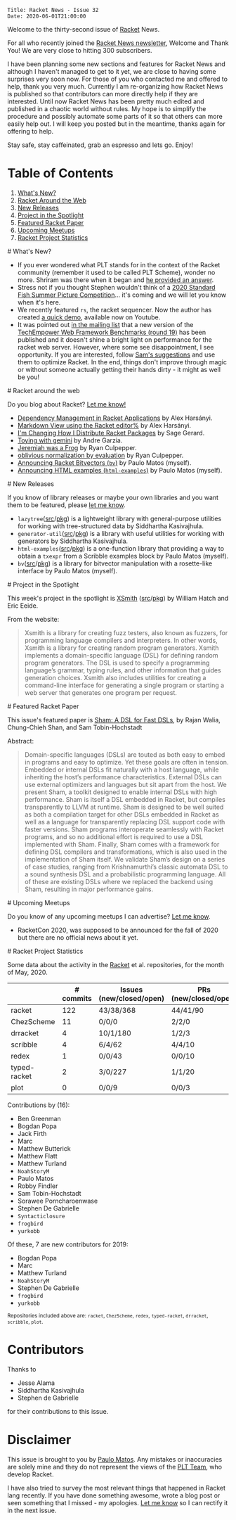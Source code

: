     Title: Racket News - Issue 32
    Date: 2020-06-01T21:00:00

Welcome to the thirty-second issue of [Racket](https://www.racket-lang.org) News. 

For all who recently joined the [Racket News newsletter](https://racket-news.com/), Welcome and Thank You! We are very close to hitting 300 subscribers.

I have been planning some new sections and features for Racket News and although I haven't managed to get to it yet, we are close to having some surprises very soon now. For those of you who contacted me and offered to help, thank you very much. Currently I am re-organizing how Racket News is published so that contributors can more directly help if they are interested. Until now Racket News has been pretty much edited and published in a chaotic world without rules. My hope is to simplify the procedure and possibly automate some parts of it so that others can more easily help out. I will keep you posted but in the meantime, thanks again for offering to help.

Stay safe, stay caffeinated, grab an espresso and lets go.
Enjoy!

# Table of Contents

1. [What's New?](#whatsnew)
2. [Racket Around the Web](#aroundtheweb)
3. [New Releases](#newreleases)
4. [Project in the Spotlight](#spotlight)
5. [Featured Racket Paper](#featuredpaper)
6. [Upcoming Meetups](#meetups)
7. [Racket Project Statistics](#stats)

<div id='whatsnew'/>
# What's New?

* If you ever wondered what PLT stands for in the context of the Racket community (remember it used to be called PLT Scheme), wonder no more. Shriram was there when it began and [he provided an answer](https://groups.google.com/d/msg/racket-users/WKbfvuzaOSo/l61ihq4NAgAJ).
* Stress not if you thought Stephen wouldn't think of a [2020 Standard Fish Summer Picture Competition](https://groups.google.com/d/msg/racket-dev/aWBReD2EAWM/DrsBFppqAgAJ)... it's coming and we will let you know when it's here.
* We recently featured `rs`, the racket sequencer. Now the author has created [a quick demo](https://www.youtube.com/watch?v=GYTyBV1PdXw), available now on Youtube.
* It was pointed out [in the mailing list](https://groups.google.com/d/msg/racket-users/fHsM4kQb22c/Gd6r3AEqAgAJ) that a new version of the [TechEmpower Web Framework Benchmarks (round 19)](https://www.techempower.com/benchmarks/#section=data-r19) has been published and it doesn't shine a bright light on performance for the racket web server. However, where some see disappointment, I see opportunity. If you are interested, follow [Sam's suggestions](https://groups.google.com/d/msg/racket-users/fHsM4kQb22c/qRl0d98lCwAJ) and use them to optimize Racket. In the end, things don't improve through magic or without someone actually getting their hands dirty - it might as well be you!

<div id='aroundtheweb'/>
# Racket around the web

Do you blog about Racket? [Let me know!](mailto:pmatos@linki.tools)

* [Dependency Management in Racket Applications](https://alex-hhh.github.io/2020/05/dependency-management-in-racket-applications.html) by Alex Harsányi.
* [Markdown View using the Racket editor%](https://alex-hhh.github.io/2020/05/markdown-view.html) by Alex Harsányi.
* [I'm Changing How I Distribute Racket Packages](https://sagegerard.com/new-racket-pkg-releases.html) by Sage Gerard.
* [Toying with gemini](https://andregarzia.com/2020/05/toying-with-gemini.html) by Andre Garzia.
* [Jeremiah was a Frog](https://rmculpepper.github.io/blog/2020/03/Jeremiah-was-a-Frog/) by Ryan Culpepper.
* [oblivious normalization by evaluation](https://rmculpepper.github.io/blog/2020/03/oblivious-normalization-by-evaluation/) by Ryan Culpepper.
* [Announcing Racket Bitvectors (`bv`)](https://linki.tools/2020/05/announcing-racket-bitvectors-bv.html) by Paulo Matos (myself).
* [Announcing HTML examples (`html-examples`)](https://linki.tools/2020/06/announcing-html-examples-html-examples.html) by Paulo Matos (myself).

<div id='newreleases'/>
# New Releases

If you know of library releases or maybe your own libraries and you want them to be featured, please [let me know](mailto:pmatos@linki.tools).

* `lazytree`([src](https://github.com/countvajhula/lazytree)/[pkg](https://pkgs.racket-lang.org/package/lazytree)) is a lightweight library with general-purpose utilities for working with tree-structured data by Siddhartha Kasivajhula.
* `generator-util`([src](https://github.com/countvajhula/generator-util)/[pkg](https://pkgs.racket-lang.org/package/generator-util)) is a library with useful utilities for working with generators by Siddhartha Kasivajhula.
* `html-examples`([src](https://github.com/pmatos/html-examples)/[pkg](https://pkgs.racket-lang.org/package/html-examples)) is a one-function library that providing a way to obtain a `txexpr` from a Scribble examples block by Paulo Matos (myself).
* `bv`([src](https://github.com/pmatos/racket-bv)/[pkg](https://pkgs.racket-lang.org/package/bv)) is a library for bitvector manipulation with a rosette-like interface by Paulo Matos (myself).

<div id='spotlight'/>
# Project in the Spotlight

This week's project in the spotlight is [XSmith](https://docs.racket-lang.org/xsmith/index.html) ([src](https://gitlab.flux.utah.edu/xsmith/xsmith)/[pkg](https://pkgs.racket-lang.org/package/xsmith)) by William Hatch and Eric Eeide.

From the website:

> Xsmith is a library for creating fuzz testers, also known as fuzzers, for programming language compilers and interpreters. In other words, Xsmith is a library for creating random program generators.
> Xsmith implements a domain-specific language (DSL) for defining random program generators. The DSL is used to specify a programming language’s grammar, typing rules, and other information that guides generation choices. Xsmith also includes utilities for creating a command-line interface for generating a single program or starting a web server that generates one program per request.

<div id='featuredpaper'/>
# Featured Racket Paper

This issue's featured paper is [Sham: A DSL for Fast DSLs](https://drive.google.com/file/d/1YhOqflPWH4NLge3wX2FWK6HU6Olh9wsK/view?usp=sharing), by Rajan Walia, Chung-Chieh Shan, and Sam Tobin-Hochstadt

Abstract:

> Domain-specific languages (DSLs) are touted as both easy to embed in programs and easy to optimize. Yet these goals are often in tension. Embedded or internal DSLs fit naturally with a host language, while inheriting the host’s performance characteristics. External DSLs can use external optimizers and languages but sit apart from the host. 
> We present Sham, a toolkit designed to enable internal DSLs with high performance. Sham is itself a DSL embedded in Racket, but compiles transparently to LLVM at runtime. Sham is designed to be well suited as both a compilation target for other DSLs embedded in Racket as well as a language for transparently replacing DSL support code with faster versions. Sham programs interoperate seamlessly with Racket programs, and so no additional effort is required to use a DSL implemented with Sham. Finally, Sham comes with a framework for defining DSL compilers and transformations, which is also used in the implementation of Sham itself. 
> We validate Sham’s design on a series of case studies, ranging from Krishnamurthi’s classic automata DSL to a sound synthesis DSL and a probabilistic programming language. All of these are existing DSLs where we replaced the backend using Sham, resulting in major performance gains.

<div id='meetups'/>
# Upcoming Meetups

Do you know of any upcoming meetups I can advertise? [Let me know](mailto:pmatos@linki.tools).

* RacketCon 2020, was supposed to be announced for the fall of 2020 but there are no official news about it yet. 

<div id='stats'/>
# Racket Project Statistics

Some data about the activity in the [Racket](https://github.com/racket) et al. repositories, for the month of May, 2020.

<!-- Repo racket -->
<!-- # Commits: 122 -->
<!-- Issues: 43/38/368 -->
<!-- PRs: 44/41/90 -->

<!-- Repo ChezScheme -->
<!-- # Commits: 11 -->
<!-- Issues: 0/0/0 -->
<!-- PRs: 2/2/0 -->

<!-- Repo drracket -->
<!-- # Commits: 4 -->
<!-- Issues: 10/1/180 -->
<!-- PRs: 1/2/3 -->

<!-- Repo scribble -->
<!-- # Commits: 4 -->
<!-- Issues: 6/4/62 -->
<!-- PRs: 4/4/10 -->

<!-- Repo redex -->
<!-- # Commits: 1 -->
<!-- Issues: 0/0/43 -->
<!-- PRs: 0/0/10 -->

<!-- Repo typed-racket -->
<!-- # Commits: 2 -->
<!-- Issues: 3/0/227 -->
<!-- PRs: 1/1/20 -->

<!-- Repo plot -->
<!-- # Commits: 0 -->
<!-- Issues: 0/0/9 -->
<!-- PRs: 0/0/3 -->

<div class="table-wrapper">
<table class="fl-table">
<thead>
<tr><th></th><th># commits</th><th>Issues (new/closed/open)</th><th>PRs (new/closed/open)</th></tr>
</thead>
<tr><td>racket</td><td>122</td>          <td>43/38/368</td>        <td>44/41/90</td></tr>
<tr><td>ChezScheme</td><td>11</td>       <td>0/0/0</td>            <td>2/2/0</td></tr>
<tr><td>drracket</td><td>4</td>          <td>10/1/180</td>         <td>1/2/3</td></tr>
<tr><td>scribble</td><td>4</td>          <td>6/4/62</td>           <td>4/4/10</td></tr>
<tr><td>redex</td><td>1</td>             <td>0/0/43</td>           <td>0/0/10</td></tr>
<tr><td>typed-racket</td><td>2</td>      <td>3/0/227</td>          <td>1/1/20</td></tr>
<tr><td>plot</td><td>0</td>              <td>0/0/9</td>            <td>0/0/3</td></tr>
</table>
</div>

Contributions by (16):

* Ben Greenman
* Bogdan Popa
* Jack Firth
* Marc
* Matthew Butterick
* Matthew Flatt
* Matthew Turland
* `NoahStoryM`
* Paulo Matos
* Robby Findler
* Sam Tobin-Hochstadt
* Sorawee Porncharoenwase
* Stephen De Gabrielle
* `Syntacticlosure`
* `frogbird`
* `yurkobb`

Of these, 7 are new contributors for 2019:

* Bogdan Popa
* Marc
* Matthew Turland
* `NoahStoryM`
* Stephen De Gabrielle
* `frogbird`
* `yurkobb`

<small>Repositories included above are: `racket`, `ChezScheme`, `redex`, `typed-racket`, `drracket`, `scribble`, `plot`.</small>

# Contributors

Thanks to

* Jesse Alama
* Siddhartha Kasivajhula
* Stephen de Gabrielle

for their contributions to this issue.

# Disclaimer

This issue is brought to you by [Paulo Matos](mailto:pmatos@linki.tools). Any mistakes or inaccuracies are solely mine and
they do not represent the views of the [PLT Team](http://www.racket-lang.org/team.html), who develop Racket.

I have also tried to survey the most relevant things that happened in Racket lang recently. If you have done something awesome, wrote a blog post or seen something that I missed - my apologies. [Let me know](mailto:pmatos@linki.tools) so I can rectify it in the next issue.
